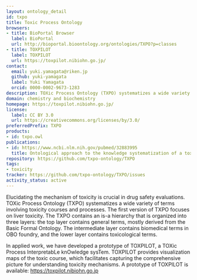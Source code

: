 ```yaml
---
layout: ontology_detail
id: txpo
title: Toxic Process Ontology
browsers:
- title: BioPortal Browser
  label: BioPortal
  url: http://bioportal.bioontology.org/ontologies/TXPO?p=classes
- title: TOXPILOT
  label: TOXPILOT
  url: https://toxpilot.nibiohn.go.jp/
contact:
  email: yuki.yamagata@riken.jp
  github: yuki-yamagata
  label: Yuki Yamagata
  orcid: 0000-0002-9673-1283
description: TOXic Process Ontology (TXPO) systematizes a wide variety of terms involving toxicity courses and processes. The first version of TXPO focuses on liver toxicity.
domain: chemistry and biochemistry
homepage: https://toxpilot.nibiohn.go.jp/
license:
  label: CC BY 3.0
  url: https://creativecommons.org/licenses/by/3.0/
preferredPrefix: TXPO
products:
- id: txpo.owl
publications:
- id: https://www.ncbi.nlm.nih.gov/pubmed/32883995
  title: Ontological approach to the knowledge systematization of a toxic process and toxic course representation framework for early drug risk management
repository: https://github.com/txpo-ontology/TXPO
tags:
- toxicity
tracker: https://github.com/txpo-ontology/TXPO/issues
activity_status: active
---
```


Elucidating the mechanism of toxicity is crucial in drug safety evaluations. TOXic Process Ontology (TXPO) systematizes a wide variety of terms involving toxicity courses and processes. The first version of TXPO focuses on liver toxicity.
The TXPO contains an is-a hierarchy that is organized into three layers: the top layer contains general terms, mostly derived from the Basic Formal Ontology. The intermediate layer contains biomedical terms in OBO foundry, and the lower layer contains toxicological terms.

In applied work, we have developed a prototype of TOXPILOT, a TOXic Process InterpretabLe knOwledge sysTem. TOXPILOT provides visualization maps of the toxic course, which facilitates capturing the comprehensive picture for understanding toxicity mechanisms.
A prototype of TOXPILOT is available:  https://toxpilot.nibiohn.go.jp
